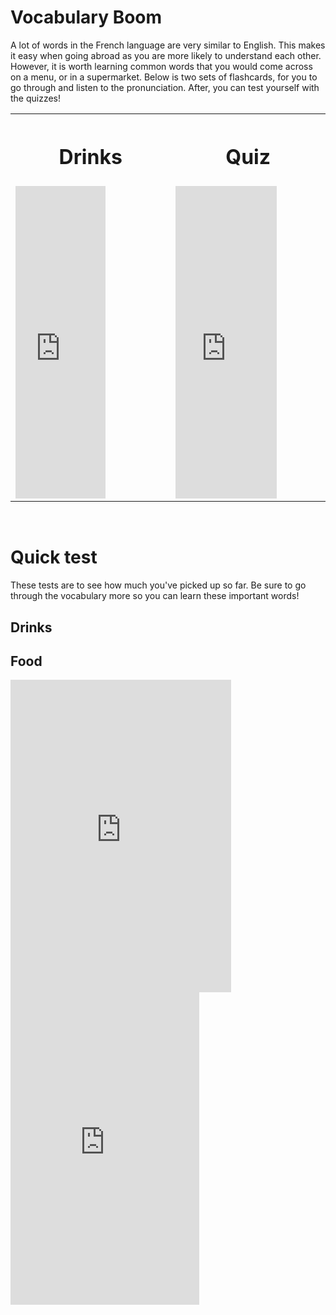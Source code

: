 <h1> <strong> Vocabulary Boom </strong> </h1>
<p> A lot of words in the French language are very similar to English. This makes it easy when going abroad as you are more likely to understand each other. However, it is worth learning common words that you would come across on a menu, or in a supermarket. Below is two sets of flashcards, for you to go through and listen to the pronunciation. After, you can test yourself with the quizzes! </p>
<table style="width:100%">
<tr>
  <th> <h1> Drinks </h1> </th>
  <th> <h1> Quiz </h1> </th> </tr>
<td> <iframe src="https://quizlet.com/472295579/flashcards/embed?i=13p126&x=1jj1" height="500" width="60%" style="border:0"></iframe> </td>
<td> <iframe src="https://quizlet.com/472295579/test/embed?i=13p126&x=1jj1" height="500" width="70%" style="border:0"></iframe> </td>
   </table>
<br>
  
  
<h1> Quick test </h1>
<p> These tests are to see how much you've picked up so far. Be sure to go through the vocabulary more so you can learn these important words! </p>
<h2> Drinks </h2>
<p> </p>
<h2> Food </h2>
<iframe src="https://quizlet.com/472297415/test/embed?i=13p126&x=1jj1" height="500" width="70%" style="border:0"></iframe>
<iframe src="https://quizlet.com/472297415/flashcards/embed?i=13p126&x=1jj1" height="500" width="60%" style="border:0"></iframe> 
